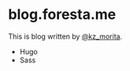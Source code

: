 # blog.foresta.me

This is blog written by [@kz_morita](https://twitter.com/kz_morita).

- Hugo
- Sass

